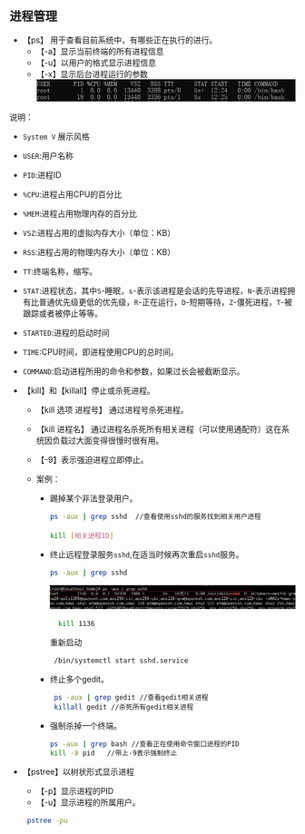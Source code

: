 ## 进程管理
 - 【ps】 用于查看目前系统中，有哪些正在执行的进行。
   - 【-a】显示当前终端的所有进程信息
   - 【-u】以用户的格式显示进程信息
   - 【-x】显示后台进程运行的参数
 ![图片](../imgs/liunx/8.jpg)  

 说明：
   - `System V` 展示风格
   - `USER`:用户名称
   - `PID`:进程ID
   - `%CPU`:进程占用CPU的百分比
   - `%MEM`:进程占用物理内存的百分比
   - `VSZ`:进程占用的虚拟内存大小（单位：KB）
   - `RSS`:进程占用的物理内存大小（单位：KB）
   - `TT`:终端名称，缩写。
   - `STAT`:进程状态，其中`S`-睡眠，`s`-表示该进程是会话的先导进程，`N`-表示进程拥有比普通优先级更低的优先级，`R`-正在运行，`D`-短期等待，`Z`-僵死进程，`T`-被跟踪或者被停止等等。
   - `STARTED`:进程的启动时间
   - `TIME`:CPU时间，即进程使用CPU的总时间。
   - `COMMAND`:启动进程所用的命令和参数，如果过长会被截断显示。

- 【kill】和【killall】停止或杀死进程。
    - 【kill 选项 进程号】 通过进程号杀死进程。
    - 【kill 进程名】 通过进程名杀死所有相关进程（可以使用通配符）这在系统因负载过大面变得很慢时很有用。
    - 【-9】表示强迫进程立即停止。

    - 案例：
      - 踢掉某个非法登录用户。
        ```bash
        ps -aux | grep sshd  //查看使用sshd的服务找到相关用户进程

        kill [相关进程ID]

        ```
      - 终止远程登录服务`sshd`,在适当时候再次重启`sshd`服务。
          ```bash
          ps -aux | grep sshd
          ```
          ![图片](../imgs/liunx/9.jpg)

          ```bash
            kill 1136
          ```
          重新启动
           ```bash
            /bin/systemctl start sshd.service
           ```

      - 终止多个gedit。
        
        ```bash
         ps -aux | grep gedit //查看gedit相关进程
         killall gedit //杀死所有gedit相关进程

        ```
      
      - 强制杀掉一个终端。

        ```bash
        ps -aux | grep bash //查看正在使用命令窗口进程的PID
        kill -9 pid   //带上-9表示强制终止
        ```

- 【pstree】以树状形式显示进程
  - 【-p】显示进程的PID
  - 【-u】显示进程的所属用户。

  ```bash
   pstree -pu
  ```